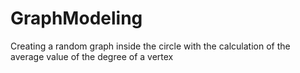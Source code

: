 # GraphModeling
Creating a random graph inside the circle with the calculation of the average value of the degree of a vertex
